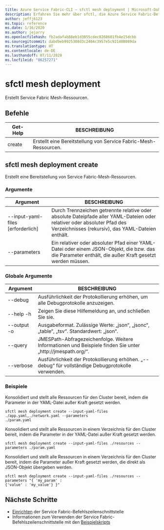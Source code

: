 ```yaml
---
title: Azure Service Fabric-CLI – sfctl mesh deployment | Microsoft-Dokumentation
description: Erfahren Sie mehr über sfctl, die Azure Service Fabric-Befehlszeilenschnittstelle. Enthält eine Liste der Befehle zum Erstellen von Service Fabric Mesh-Ressourcen.
author: jeffj6123
ms.topic: reference
ms.date: 1/16/2020
ms.author: jejarry
ms.openlocfilehash: fb2adafab88eb1d3855cdec8268601fb4e15dcbb
ms.sourcegitcommit: dabd9eb9925308d3c2404c3957e5c921408089da
ms.translationtype: HT
ms.contentlocale: de-DE
ms.lasthandoff: 07/11/2020
ms.locfileid: "86257271"
---
```

# <a name="sfctl-mesh-deployment"></a>sfctl mesh deployment
Erstellt Service Fabric Mesh-Ressourcen.

## <a name="commands"></a>Befehle

|Get-Help|BESCHREIBUNG|
| --- | --- |
| create | Erstellt eine Bereitstellung von Service Fabric-Mesh-Ressourcen. |

## <a name="sfctl-mesh-deployment-create"></a>sfctl mesh deployment create
Erstellt eine Bereitstellung von Service Fabric-Mesh-Ressourcen.

### <a name="arguments"></a>Argumente

|Argument|BESCHREIBUNG|
| --- | --- |
| --input-yaml-files [erforderlich] | Durch Trennzeichen getrennte relative oder absolute Dateipfade aller YAML-Dateien oder relativer oder absoluter Pfad des Verzeichnisses (rekursiv), das YAML-Dateien enthält. |
| --parameters | Ein relativer oder absoluter Pfad einer YAML-Datei oder einem JSON-Objekt, die bzw. das die Parameter enthält, die außer Kraft gesetzt werden müssen. |

### <a name="global-arguments"></a>Globale Argumente

|Argument|BESCHREIBUNG|
| --- | --- |
| --debug | Ausführlichkeit der Protokollierung erhöhen, um alle Debugprotokolle anzuzeigen. |
| --help -h | Zeigen Sie diese Hilfemeldung an, und schließen Sie sie. |
| --output -o | Ausgabeformat.  Zulässige Werte\: „json“, „jsonc“, „table“, „tsv“.  Standardwert\: „json“. |
| --query | JMESPath-Abfragezeichenfolge. Weitere Informationen und Beispiele finden Sie unter „http\://jmespath.org/“. |
| --verbose | Ausführlichkeit der Protokollierung erhöhen. „--debug“ für vollständige Debugprotokolle verwenden. |

### <a name="examples"></a>Beispiele

Konsolidiert und stellt alle Ressourcen für den Cluster bereit, indem die Parameter in der YAML-Datei außer Kraft gesetzt werden.
``` 
sfctl mesh deployment create --input-yaml-files ./app.yaml,./network.yaml --parameters  
./param.yaml    
```

Konsolidiert und stellt alle Ressourcen in einem Verzeichnis für den Cluster bereit, indem die Parameter in der YAML-Datei außer Kraft gesetzt werden.

``` 
sfctl mesh deployment create --input-yaml-files ./resources --parameters ./param.yaml
```

Konsolidiert und stellt alle Ressourcen in einem Verzeichnis für den Cluster bereit, indem die Parameter außer Kraft gesetzt werden, die direkt als JSON-Objekt übergeben werden.
``` 
sfctl mesh deployment create --input-yaml-files ./resources --parameters "{ 'my_param' :    
{'value' : 'my_value'} }"   
```

## <a name="next-steps"></a>Nächste Schritte
- [Einrichten](service-fabric-cli.md) der Service Fabric-Befehlszeilenschnittstelle
- Informationen zum Verwenden der Service Fabric-Befehlszeilenschnittstelle mit den [Beispielskripts](./scripts/sfctl-upgrade-application.md)
